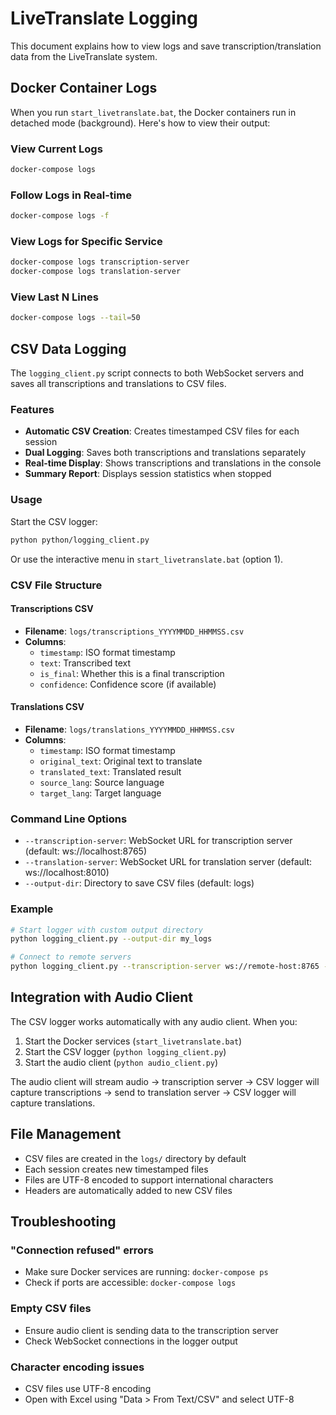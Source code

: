 # LiveTranslate Logging

This document explains how to view logs and save transcription/translation data from the LiveTranslate system.

## Docker Container Logs

When you run `start_livetranslate.bat`, the Docker containers run in detached mode (background). Here's how to view their output:

### View Current Logs
```bash
docker-compose logs
```

### Follow Logs in Real-time
```bash
docker-compose logs -f
```

### View Logs for Specific Service
```bash
docker-compose logs transcription-server
docker-compose logs translation-server
```

### View Last N Lines
```bash
docker-compose logs --tail=50
```

## CSV Data Logging

The `logging_client.py` script connects to both WebSocket servers and saves all transcriptions and translations to CSV files.

### Features

- **Automatic CSV Creation**: Creates timestamped CSV files for each session
- **Dual Logging**: Saves both transcriptions and translations separately  
- **Real-time Display**: Shows transcriptions and translations in the console
- **Summary Report**: Displays session statistics when stopped

### Usage

Start the CSV logger:
```bash
python python/logging_client.py
```

Or use the interactive menu in `start_livetranslate.bat` (option 1).

### CSV File Structure

#### Transcriptions CSV
- **Filename**: `logs/transcriptions_YYYYMMDD_HHMMSS.csv`
- **Columns**:
  - `timestamp`: ISO format timestamp
  - `text`: Transcribed text
  - `is_final`: Whether this is a final transcription
  - `confidence`: Confidence score (if available)

#### Translations CSV  
- **Filename**: `logs/translations_YYYYMMDD_HHMMSS.csv`
- **Columns**:
  - `timestamp`: ISO format timestamp
  - `original_text`: Original text to translate
  - `translated_text`: Translated result
  - `source_lang`: Source language
  - `target_lang`: Target language

### Command Line Options

- `--transcription-server`: WebSocket URL for transcription server (default: ws://localhost:8765)
- `--translation-server`: WebSocket URL for translation server (default: ws://localhost:8010)
- `--output-dir`: Directory to save CSV files (default: logs)

### Example

```bash
# Start logger with custom output directory
python logging_client.py --output-dir my_logs

# Connect to remote servers
python logging_client.py --transcription-server ws://remote-host:8765 --translation-server ws://remote-host:8010
```

## Integration with Audio Client

The CSV logger works automatically with any audio client. When you:

1. Start the Docker services (`start_livetranslate.bat`)
2. Start the CSV logger (`python logging_client.py`)
3. Start the audio client (`python audio_client.py`)

The audio client will stream audio → transcription server → CSV logger will capture transcriptions → send to translation server → CSV logger will capture translations.

## File Management

- CSV files are created in the `logs/` directory by default
- Each session creates new timestamped files
- Files are UTF-8 encoded to support international characters
- Headers are automatically added to new CSV files

## Troubleshooting

### "Connection refused" errors
- Make sure Docker services are running: `docker-compose ps`
- Check if ports are accessible: `docker-compose logs`

### Empty CSV files
- Ensure audio client is sending data to the transcription server
- Check WebSocket connections in the logger output

### Character encoding issues
- CSV files use UTF-8 encoding
- Open with Excel using "Data > From Text/CSV" and select UTF-8 